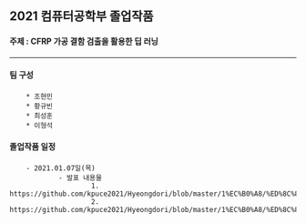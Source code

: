 ## 2021 컴퓨터공학부 졸업작품   
#### 주제 : CFRP 가공 결함 검출을 활용한 딥 러닝   
***   

#### 팀 구성   
		* 조현민   
		* 황규빈   		
		* 최성훈   
		* 이형석   

#### 졸업작품 일정   
		- 2021.01.07일(목)   
				- 발표 내용물   
						1. https://github.com/kpuce2021/Hyeongdori/blob/master/1%EC%B0%A8/%ED%8C%80%ED%98%95%EB%8F%8C%EC%9D%B4_1%EC%B0%A8%EC%A0%9C%EC%95%88%EC%84%9C.pptx   
						2. https://github.com/kpuce2021/Hyeongdori/blob/master/1%EC%B0%A8/%ED%8C%80%ED%98%95%EB%8F%8C%EC%9D%B4_%EC%A2%85%ED%95%A9%EC%84%A4%EA%B3%84_%EA%B3%84%ED%9A%8D%EC%84%9C.hwp
